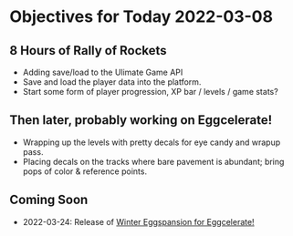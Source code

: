 # Objectives for Today 2022-03-08

## 8 Hours of Rally of Rockets

- Adding save/load to the Ulimate Game API
- Save and load the player data into the platform.
- Start some form of player progression, XP bar / levels / game stats?

## Then later, probably working on Eggcelerate!

- Wrapping up the levels with pretty decals for eye candy and wrapup pass.
- Placing decals on the tracks where bare pavement is abundant; bring pops of color & reference points.

## Coming Soon

- 2022-03-24: Release of [Winter Eggspansion for Eggcelerate!](https://store.steampowered.com/app/1902100/Winter_Eggspansion_for_Eggcelerate/)
